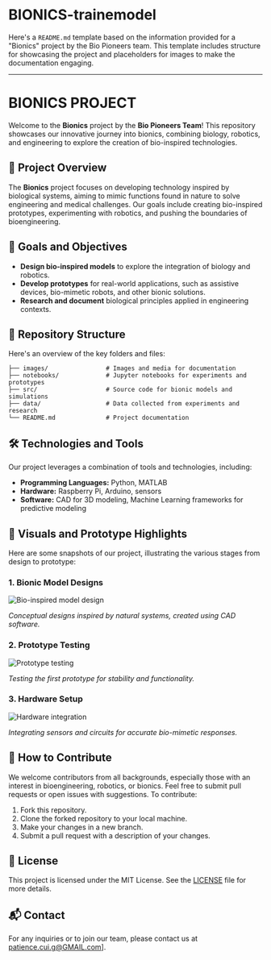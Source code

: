 # BIONICS-trainemodel
Here's a `README.md` template based on the information provided for a "Bionics" project by the Bio Pioneers team. This template includes structure for showcasing the project and placeholders for images to make the documentation engaging.

---

# BIONICS PROJECT

Welcome to the **Bionics** project by the **Bio Pioneers Team**! This repository showcases our innovative journey into bionics, combining biology, robotics, and engineering to explore the creation of bio-inspired technologies.

## 🧬 Project Overview

The **Bionics** project focuses on developing technology inspired by biological systems, aiming to mimic functions found in nature to solve engineering and medical challenges. Our goals include creating bio-inspired prototypes, experimenting with robotics, and pushing the boundaries of bioengineering.

## 🚀 Goals and Objectives

- **Design bio-inspired models** to explore the integration of biology and robotics.
- **Develop prototypes** for real-world applications, such as assistive devices, bio-mimetic robots, and other bionic solutions.
- **Research and document** biological principles applied in engineering contexts.

## 📂 Repository Structure

Here's an overview of the key folders and files:

```plaintext
├── images/                # Images and media for documentation
├── notebooks/             # Jupyter notebooks for experiments and prototypes
├── src/                   # Source code for bionic models and simulations
├── data/                  # Data collected from experiments and research
└── README.md              # Project documentation
```

## 🛠️ Technologies and Tools

Our project leverages a combination of tools and technologies, including:

- **Programming Languages:** Python, MATLAB
- **Hardware:** Raspberry Pi, Arduino, sensors
- **Software:** CAD for 3D modeling, Machine Learning frameworks for predictive modeling

## 📸 Visuals and Prototype Highlights

Here are some snapshots of our project, illustrating the various stages from design to prototype:

### 1. **Bionic Model Designs**

   ![Bio-inspired model design](images/bionic_model_design.png)

   *Conceptual designs inspired by natural systems, created using CAD software.*

### 2. **Prototype Testing**

   ![Prototype testing](images/prototype_testing.png)

   *Testing the first prototype for stability and functionality.*

### 3. **Hardware Setup**

   ![Hardware integration](images/hardware_integration.png)

   *Integrating sensors and circuits for accurate bio-mimetic responses.*

## 🧠 How to Contribute

We welcome contributors from all backgrounds, especially those with an interest in bioengineering, robotics, or bionics. Feel free to submit pull requests or open issues with suggestions. To contribute:

1. Fork this repository.
2. Clone the forked repository to your local machine.
3. Make your changes in a new branch.
4. Submit a pull request with a description of your changes.

## 📄 License

This project is licensed under the MIT License. See the [LICENSE](LICENSE) file for more details.

## 📬 Contact

For any inquiries or to join our team, please contact us at patience.cui.g@GMAIL.com].


